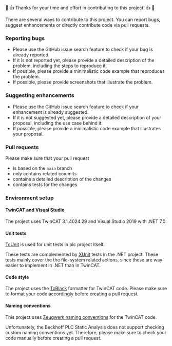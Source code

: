 :blue_heart: :+1: Thanks for your time and effort in contributing to this project! :+1: :blue_heart: 

There are several ways to contribute to this project. You can report bugs, suggest enhancements or directly contribute code via pull requests.

### Reporting bugs
 
* Please use the GitHub issue search feature to check if your bug is already reported.
* If it is not reported yet, please provide a detailed description of the problem, including the steps to reproduce it.
* If possible, please provide a minimalistic code example that reproduces the problem.
* If possible, please provide screenshots that illustrate the problem.
  
### Suggesting enhancements

* Please use the GitHub issue search feature to check if your enhancement is already suggested.
* If it is not suggested yet, please provide a detailed description of your proposal, including the use case behind it.
* If possible, please provide a minimalistic code example that illustrates your proposal.

### Pull requests

Please make sure that your pull request 
  * is based on the `main` branch
  * only contains related commits
  * contains a detailed description of the changes
  * contains tests for the changes


### Environment setup

#### TwinCAT and Visual Studio 
The project uses TwinCAT 3.1.4024.29 and Visual Studio 2019 with .NET 7.0. 

#### Unit tests

[TcUnit](https://tcunit.org/) is used for unit tests in plc project itself.

These tests are complemented by [XUnit](https://xunit.net/) tests in the .NET project. These tests mainly cover the the file-system related actions, since these are way easier to implement in .NET than in TwinCAT.

#### Code style

The project uses the [TcBlack](https://github.com/Roald87/TcBlack) formatter for TwinCAT code. Please make sure to format your code accordingly before creating a pull request. 

#### Naming conventions

This project uses [Zeugwerk naming conventions](https://doc.zeugwerk.dev/contribute/contribute_code.html#naming-conventions) for the TwinCAT code.

Unfortunately, the Beckhoff PLC Static Analysis does not support checking custom naming conventions yet. Therefore, please make sure to check your code manually before creating a pull request.